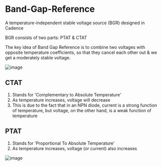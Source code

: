 # Band-Gap-Reference
A temperature-independent stable voltage source (BGR) designed in Cadence 

BGR consists of two parts: PTAT & CTAT

The key idea of Band Gap Reference is to combine two voltages with opposite temperature coefficients, so that they cancel each other out & we get a moderately stable voltage.  

![image](https://github.com/user-attachments/assets/21ed0863-a6df-4ae0-b8f4-f5c3a3d115e0)



## CTAT
1. Stands for 'Complementary to Absolute Temperature'
2. As temperature increases, voltage will decrease
3. This is due to the fact that in an NPN diode, current is a strong function of temperature, but voltage, on the other hand, is a weak function of temperature



## PTAT
1. Stands for 'Proportional To Absolute Temperature'
2. As temperature increases, voltage (or current) also increases

![image](https://github.com/user-attachments/assets/c2a83b23-1935-4c0b-855c-759b8d5fe7c6)
